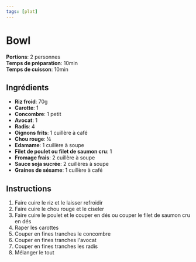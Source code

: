 ```yaml
---
tags: [plat]
---
```

# Bowl
<CenteredImage :src="$withBase('/images/recettes/bowl.jpg')" alt="recette" width="500" />

**Portions**: 2 personnes<br>
**Temps de préparation**: 10min<br>
**Temps de cuisson**: 10min<br>

## Ingrédients
- **Riz froid**: 70g
- **Carotte**: 1
- **Concombre**: 1 petit
- **Avocat**: 1
- **Radis**: 4
- **Oignons frits**: 1 cuillère à café
- **Chou rouge**: ¼
- **Edamame**: 1 cuillère à soupe
- **Filet de poulet ou filet de saumon cru**: 1
- **Fromage frais**: 2 cuillère à soupe
- **Sauce soja sucrée**: 2 cuillères à soupe
- **Graines de sésame**: 1 cuillère à café

## Instructions
1. Faire cuire le riz et le laisser refroidir
2. Faire cuire le chou rouge et le ciseler
3. Faire cuire le poulet et le couper en dés ou couper le filet de saumon cru en dés
4. Raper les carottes
5. Couper en fines tranches le concombre
6. Couper en fines tranches l'avocat
7. Couper en fines tranches les radis
8. Mélanger le tout
